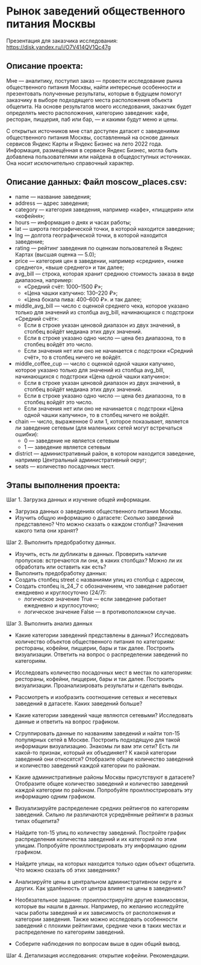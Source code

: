 # Рынок заведений общественного питания Москвы
Презентация для заказчика исследования: https://disk.yandex.ru/i/O7V414QV1Qc47g

## Описание проекта:
Мне — аналитику, поступил заказ — провести исследование рынка общественного питания Москвы, найти интересные особенности и презентовать полученные результаты, которые в будущем помогут заказчику в выборе подходящего места расположения объекта общепита. На основе результатов моего исследования, заказчик будет определять место расположения, категорию заведения: кафе, ресторан, пиццерия, паб или бар, — и какими будут меню и цены.

С открытых источников мне стал доступен датасет с заведениями общественного питания Москвы, составленный на основе данных сервисов Яндекс Карты и Яндекс Бизнес на лето 2022 года. Информация, размещённая в сервисе Яндекс Бизнес, могла быть добавлена пользователями или найдена в общедоступных источниках. Она носит исключительно справочный характер.

## Описание данных: Файл moscow_places.csv:
* name — название заведения;
* address — адрес заведения;
* category — категория заведения, например «кафе», «пиццерия» или «кофейня»;
* hours — информация о днях и часах работы;
* lat — широта географической точки, в которой находится заведение;
* lng — долгота географической точки, в которой находится заведение;
* rating — рейтинг заведения по оценкам пользователей в Яндекс Картах (высшая оценка — 5.0);
* price — категория цен в заведении, например «средние», «ниже среднего», «выше среднего» и так далее;
* avg_bill — строка, которая хранит среднюю стоимость заказа в виде диапазона, например:
  * «Средний счёт: 1000–1500 ₽»;
  * «Цена чашки капучино: 130–220 ₽»;
  * «Цена бокала пива: 400–600 ₽». и так далее;
* middle_avg_bill — число с оценкой среднего чека, которое указано только для значений из столбца avg_bill, начинающихся с подстроки «Средний счёт»:
  * Если в строке указан ценовой диапазон из двух значений, в столбец войдёт медиана этих двух значений.
  * Если в строке указано одно число — цена без диапазона, то в столбец войдёт это число.
  * Если значения нет или оно не начинается с подстроки «Средний счёт», то в столбец ничего не войдёт.
* middle_coffee_cup — число с оценкой одной чашки капучино, которое указано только для значений из столбца avg_bill, начинающихся с подстроки «Цена одной чашки капучино»:
  * Если в строке указан ценовой диапазон из двух значений, в столбец войдёт медиана этих двух значений.
  * Если в строке указано одно число — цена без диапазона, то в столбец войдёт это число.
  * Если значения нет или оно не начинается с подстроки «Цена одной чашки капучино», то в столбец ничего не войдёт.
* chain — число, выраженное 0 или 1, которое показывает, является ли заведение сетевым (для маленьких сетей могут встречаться ошибки):
  * 0 — заведение не является сетевым
  * 1 — заведение является сетевым
* district — административный район, в котором находится заведение, например Центральный административный округ;
* seats — количество посадочных мест.

## Этапы выполнения проекта:

 Шаг 1. Загрузка данных и изучение общей информации.

   * Загрузка данных о заведениях общественного питания Москвы.
   * Изучить общую информацию о датасете: Сколько заведений представлено? Что можно сказать о каждом столбце? Значения какого типа они хранят?

 Шаг 2. Выполнить предобработку данных.

   * Изучить, есть ли дубликаты в данных. Проверить наличие пропусков: встречаются ли они, в каких столбцах? Можно ли их обработать или оставить как есть?
   * Выполнить предобработку данных:
   * Создать столбец street с названиями улиц из столбца с адресом,
   * Создать столбец is_24_7 с обозначением, что заведение работает ежедневно и круглосуточно (24/7):
        * логическое значение True — если заведение работает ежедневно и круглосуточно; 
        * логическое значение False — в противоположном случае.

 Шаг 3. Выполнить анализ данных

   * Какие категории заведений представлены в данных? Исследовать количество объектов общественного питания по категориям: рестораны, кофейни, пиццерии, бары и так далее. 
     Построить визуализации. Ответить на вопрос о распределении заведений по категориям.

   * Исследовать количество посадочных мест в местах по категориям: рестораны, кофейни, пиццерии, бары и так далее. Построить визуализации. Проанализировать результаты и сделать 
     выводы.

   * Рассмотреть и изобразить соотношение сетевых и несетевых заведений в датасете. Каких заведений больше?

   * Какие категории заведений чаще являются сетевыми? Исследовать данные и ответить на вопрос графиком.

   * Сгруппировать данные по названиям заведений и найти топ-15 популярных сетей в Москве. Построить подходящую для такой информации визуализацию. Знакомы ли вам эти сети? Есть 
   ли какой-то признак, который их объединяет? К какой категории заведений они относятся? Отобразите общее количество заведений и количество заведений каждой категории по районам.

   * Какие административные районы Москвы присутствуют в датасете? Отобразите общее количество заведений и количество заведений каждой категории по районам. Попробуйте 
   проиллюстрировать эту информацию одним графиком.

   * Визуализируйте распределение средних рейтингов по категориям заведений. Сильно ли различаются усреднённые рейтинги в разных типах общепита?

   * Найдите топ-15 улиц по количеству заведений. Постройте график распределения количества заведений и их категорий по этим улицам. Попробуйте проиллюстрировать эту информацию 
    одним графиком.

   * Найдите улицы, на которых находится только один объект общепита. Что можно сказать об этих заведениях?
   
   * Анализируйте цены в центральном административном округе и других. Как удалённость от центра влияет на цены в заведениях? 
    
   * Необязательное задание: проиллюстрируйте другие взаимосвязи, которые вы нашли в данных. Например, по желанию исследуйте часы работы заведений и их зависимость от 
     расположения и категории заведения. Также можно исследовать особенности заведений с плохими рейтингами, средние чеки в таких местах и распределение по категориям заведений.

  * Соберите наблюдения по вопросам выше в один общий вывод.

Шаг 4. Детализация исследования: открытие кофейни. Рекомендации.
